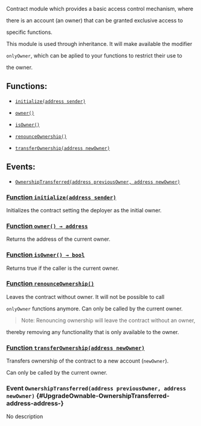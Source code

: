 Contract module which provides a basic access control mechanism, where

there is an account (an owner) that can be granted exclusive access to

specific functions.

This module is used through inheritance. It will make available the modifier

`onlyOwner`, which can be aplied to your functions to restrict their use to

the owner.

## Functions:

- [`initialize(address sender)`](#UpgradeOwnable-initialize-address-)

- [`owner()`](#UpgradeOwnable-owner--)

- [`isOwner()`](#UpgradeOwnable-isOwner--)

- [`renounceOwnership()`](#UpgradeOwnable-renounceOwnership--)

- [`transferOwnership(address newOwner)`](#UpgradeOwnable-transferOwnership-address-)

## Events:

- [`OwnershipTransferred(address previousOwner, address newOwner)`](#UpgradeOwnable-OwnershipTransferred-address-address-)

### [Function `initialize(address sender)`](#UpgradeOwnable-initialize-address-)

Initializes the contract setting the deployer as the initial owner.

### [Function `owner() → address`](#UpgradeOwnable-owner--)

Returns the address of the current owner.

### [Function `isOwner() → bool`](#UpgradeOwnable-isOwner--)

Returns true if the caller is the current owner.

### [Function `renounceOwnership()`](#UpgradeOwnable-renounceOwnership--)

Leaves the contract without owner. It will not be possible to call

`onlyOwner` functions anymore. Can only be called by the current owner.

> Note: Renouncing ownership will leave the contract without an owner,

thereby removing any functionality that is only available to the owner.

### [Function `transferOwnership(address newOwner)`](#UpgradeOwnable-transferOwnership-address-)

Transfers ownership of the contract to a new account (`newOwner`).

Can only be called by the current owner.

### Event `OwnershipTransferred(address previousOwner, address newOwner)` {#UpgradeOwnable-OwnershipTransferred-address-address-}

No description
